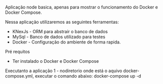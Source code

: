 Aplicação node basica, apenas para mostrar o funcionamento do Docker e Docker Compose.

Nessa aplicação utilizaremos as seguintes ferramentas:

  * KNexJs - ORM para abstrair o banco de dados
  * MySql  - Banco de dados utilizado para testes
  * Docker - Configuração do ambiente de forma rapida.

Pré requitos
 - Ter instalado o Docker e Docker Compose  

Executanto a aplicação
 1 - nodiretorio onde está o aquivo docker-compose.yml, executar o comando abaixo:
  docker-compose up -d